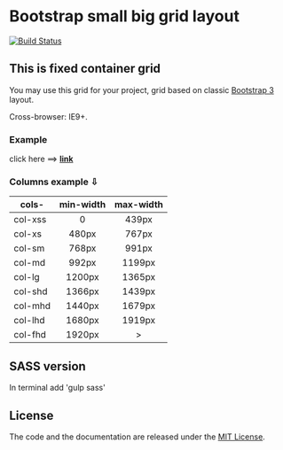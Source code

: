 # Bootstrap small big grid layout

[![Build Status][actions-badge]][actions link]

## This is fixed container grid

You may use this grid for your project, grid based on classic <a href="https://getbootstrap.com/docs/3.4/css/#grid" target="_blank">Bootstrap 3</a> layout.

Cross-browser: IE9+.

### Example

click here ==> **[link](https://arhell.github.io/bootstrap-small-big-grid/)**

### Columns example &#8681;

| cols-   	| min-width 	| max-width 	|
|---------	|:---------:	|:---------:	|
| col-xss 	|     0     	|   439px   	|
| col-xs  	|   480px   	|   767px   	|
| col-sm  	|   768px   	|   991px   	|
| col-md  	|   992px   	|   1199px  	|
| col-lg  	|   1200px  	|   1365px  	|
| col-shd 	|   1366px  	|   1439px  	|
| col-mhd 	|   1440px  	|   1679px  	|
| col-lhd 	|   1680px  	|   1919px  	|
| col-fhd 	|   1920px  	|     >     	|

## SASS version

In terminal add 'gulp sass'

## License

The code and the documentation are released under the [MIT License](LICENSE).

[actions link]: https://github.com/Arhell/bootstrap-small-big-grid/actions
[actions-badge]: https://github.com/Arhell/bootstrap-small-big-grid/workflows/CI/badge.svg